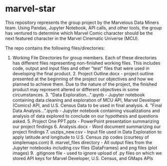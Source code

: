 # marvel-star

This repository represents the group project by the Marvelous Data Miners team. Using Pandas, Jupyter Notebook, API calls, and other tools, the group has ventured to determine which Marvel Comic character should be the next featured character in the Marvel Cinematic Universe (MCU). 

The repo contains the following files/directories:
1.  Working File Directories for group members. Each of these directories has different files representing non-finished working files. This includes code, output and input files and other "test" files that were used in developing the final product.
	2. Project Outline.docx - project outline presented at the beginning of the project our objectives and how we planned to achieve them. Due to the nature of the project, the finished product may represent altered or different objectives in some circumstances.
	3. "Data Exploration...".ipynb - Jupyter notebook containing data cleaning and exploration of MCU API, Marvel Developer (Comics) API, and U.S. Census Data to be used in final analysis.
	4. "Final Data Analysis...".ipynb - Jupyter notebook containing visualizations and analysis of data explored to conclude on our hypothesis and questions asked.
	5. Project One PPT.pptx - PowerPoint presentation summarizing our project findings
	6. Analysis.docx - Word document summarizing our project findings
	7. uszips_new.csv - Input file used in Data Exploration to apply latitude and longitude to U.S. Census zip codes (courtesy of simplemaps.com)
	8. marvel_files directory - All output files from the Jupyter notebooks including csv files (DataFrames) and png files (plot images)
	9. .gitignore file - used to ignore upload of .py files on which we stored API keys for Marvel Developer, U.S. Census, and GMaps APIs